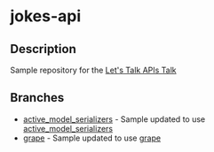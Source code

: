 # jokes-api

## Description

Sample repository for the [Let's Talk APIs Talk](https://atomaka.github.com/lets-talk-apis)

## Branches

* [active_model_serializers](https://github.com/atomaka/jokes-api/tree/active_model_serializers) - Sample updated to use [active_model_serializers](https://github.com/rails-api/active_model_serializers)
* [grape](https://github.com/atomaka/jokes-api/tree/grape) - Sample updated to use [grape](https://github.com/ruby-grape/grape)
